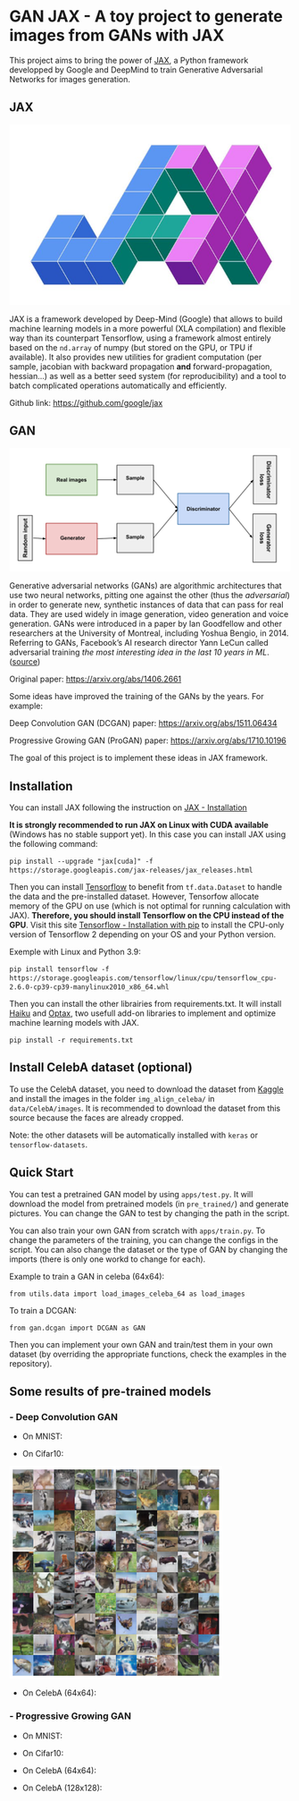 # GAN JAX - A toy project to generate images from GANs with JAX

This project aims to bring the power of [JAX](https://jax.readthedocs.io/en/latest/index.html), a Python framework developped by Google and DeepMind to train Generative Adversarial Networks for images generation.

## JAX

![JAX logo](ressources/logo_jax.jpeg)

 JAX is a framework developed by Deep-Mind (Google) that allows to build machine learning models in a more powerful (XLA compilation) and flexible way than its counterpart Tensorflow, using a framework almost entirely based on the `nd.array` of numpy (but stored on the GPU, or TPU if available). It also provides new utilities for gradient computation (per sample, jacobian with backward propagation **and** forward-propagation, hessian...) as well as a better seed system (for reproducibility) and a tool to batch complicated operations automatically and efficiently.

 Github link: <https://github.com/google/jax>

## GAN

![GAN diagram](ressources/gan_diagram.svg)

Generative adversarial networks (GANs) are algorithmic architectures that use two neural networks, pitting one against the other (thus the *adversarial*) in order to generate new, synthetic instances of data that can pass for real data. They are used widely in image generation, video generation and voice generation.
GANs were introduced in a paper by Ian Goodfellow and other researchers at the University of Montreal, including Yoshua Bengio, in 2014. Referring to GANs, Facebook’s AI research director Yann LeCun called adversarial training *the most interesting idea in the last 10 years in ML*. ([source](https://wiki.pathmind.com/generative-adversarial-network-gan))

Original paper: <https://arxiv.org/abs/1406.2661>

Some ideas have improved the training of the GANs by the years. For example:

Deep Convolution GAN (DCGAN) paper: <https://arxiv.org/abs/1511.06434>

Progressive Growing GAN (ProGAN) paper: <https://arxiv.org/abs/1710.10196>

The goal of this project is to implement these ideas in JAX framework.

## Installation

You can install JAX following the instruction on [JAX - Installation](https://github.com/google/jax#installation)

**It is strongly recommended to run JAX on Linux with CUDA available** (Windows has no stable support yet). In this case you can install JAX using the following command:

```script
pip install --upgrade "jax[cuda]" -f https://storage.googleapis.com/jax-releases/jax_releases.html
```

Then you can install [Tensorflow](https://www.tensorflow.org/) to benefit from `tf.data.Dataset` to handle the data and the pre-installed dataset. However, Tensorfow allocate memory of the GPU on use (which is not optimal for running calculation with JAX). **Therefore, you should install Tensorflow on the CPU instead of the GPU**. Visit this site [Tensorflow - Installation with pip](https://www.tensorflow.org/install/pip?hl=en#package-location) to install the CPU-only version of Tensorflow 2 depending on your OS and your Python version.

Exemple with Linux and Python 3.9:

```script
pip install tensorflow -f https://storage.googleapis.com/tensorflow/linux/cpu/tensorflow_cpu-2.6.0-cp39-cp39-manylinux2010_x86_64.whl
```

Then you can install the other librairies from requirements.txt. It will install [Haiku](https://dm-haiku.readthedocs.io/en/latest/) and [Optax](https://optax.readthedocs.io/en/latest/), two usefull add-on libraries to implement and optimize machine learning models with JAX.

```script
pip install -r requirements.txt
```

## Install CelebA dataset (optional)

To use the CelebA dataset, you need to download the dataset from [Kaggle](https://www.kaggle.com/jessicali9530/celeba-dataset) and install the images in the folder `img_align_celeba/` in `data/CelebA/images`. It is recommended to download the dataset from this source because the faces are already cropped.

Note: the other datasets will be automatically installed with `keras` or `tensorflow-datasets`.

## Quick Start

You can test a pretrained GAN model by using `apps/test.py`. It will download the model from pretrained models (in `pre_trained/`) and generate pictures. You can change the GAN to test by changing the path in the script.

You can also train your own GAN from scratch with `apps/train.py`. To change the parameters of the training, you can change the configs in the script. You can also change the dataset or the type of GAN by changing the imports (there is only one workd to change for each).

Example to train a GAN in celeba (64x64):

```script
from utils.data import load_images_celeba_64 as load_images
```

To train a DCGAN:

```script
from gan.dcgan import DCGAN as GAN
```

Then you can implement your own GAN and train/test them in your own dataset (by overriding the appropriate functions, check the examples in the repository).

## Some results of pre-trained models

### - Deep Convolution GAN

* On MNIST:

* On Cifar10:

![DCGAN Cifar10](ressources/dcgan_cifar10.png)

* On CelebA (64x64):

### - Progressive Growing GAN

* On MNIST:

* On Cifar10:

* On CelebA (64x64):

* On CelebA (128x128):
